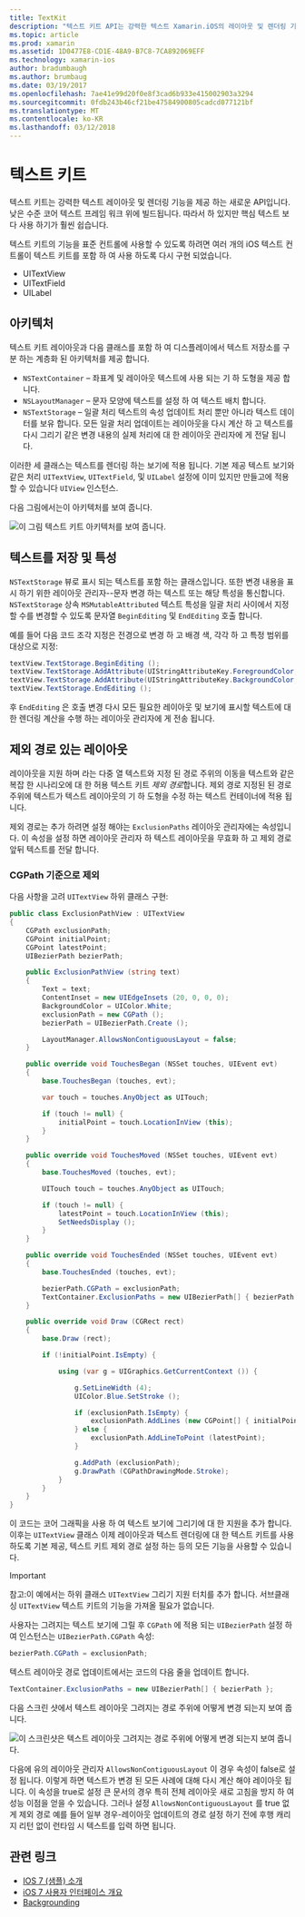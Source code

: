 ```yaml
---
title: TextKit
description: "텍스트 키트 API는 강력한 텍스트 Xamarin.iOS의 레이아웃 및 렌더링 기능을 제공합니다."
ms.topic: article
ms.prod: xamarin
ms.assetid: 1D0477E8-CD1E-48A9-B7C8-7CA892069EFF
ms.technology: xamarin-ios
author: bradumbaugh
ms.author: brumbaug
ms.date: 03/19/2017
ms.openlocfilehash: 7ae41e99d20f0e8f3cad6b933e415002903a3294
ms.sourcegitcommit: 0fdb243b46cf21be47584900805cadcd077121bf
ms.translationtype: MT
ms.contentlocale: ko-KR
ms.lasthandoff: 03/12/2018
---
```

# <a name="text-kit"></a>텍스트 키트

텍스트 키트는 강력한 텍스트 레이아웃 및 렌더링 기능을 제공 하는 새로운 API입니다. 낮은 수준 코어 텍스트 프레임 워크 위에 빌드됩니다. 따라서 하 있지만 핵심 텍스트 보다 사용 하기가 훨씬 쉽습니다.

텍스트 키트의 기능을 표준 컨트롤에 사용할 수 있도록 하려면 여러 개의 iOS 텍스트 컨트롤이 텍스트 키트를 포함 하 여 사용 하도록 다시 구현 되었습니다.

-  UITextView
-  UITextField
-  UILabel


## <a name="architecture"></a>아키텍처

텍스트 키트 레이아웃과 다음 클래스를 포함 하 여 디스플레이에서 텍스트 저장소를 구분 하는 계층화 된 아키텍처를 제공 합니다.

-  `NSTextContainer` – 좌표계 및 레이아웃 텍스트에 사용 되는 기 하 도형을 제공 합니다.
-  `NSLayoutManager` – 문자 모양에 텍스트를 설정 하 여 텍스트 배치 합니다. 
-  `NSTextStorage` – 일괄 처리 텍스트의 속성 업데이트 처리 뿐만 아니라 텍스트 데이터를 보유 합니다. 모든 일괄 처리 업데이트는 레이아웃을 다시 계산 하 고 텍스트를 다시 그리기 같은 변경 내용의 실제 처리에 대 한 레이아웃 관리자에 게 전달 됩니다.


이러한 세 클래스는 텍스트를 렌더링 하는 보기에 적용 됩니다. 기본 제공 텍스트 보기와 같은 처리 `UITextView`, `UITextField`, 및 `UILabel` 설정에 이미 있지만 만들고에 적용할 수 있습니다 `UIView` 인스턴스.

다음 그림에서는이 아키텍처를 보여 줍니다.

 ![](textkit-images/textkitarch.png "이 그림 텍스트 키트 아키텍처를 보여 줍니다.")

## <a name="text-storage-and-attributes"></a>텍스트를 저장 및 특성

`NSTextStorage` 뷰로 표시 되는 텍스트를 포함 하는 클래스입니다. 또한 변경 내용을 표시 하기 위한 레이아웃 관리자--문자 변경 하는 텍스트 또는 해당 특성을 통신합니다. `NSTextStorage` 상속 `MSMutableAttributed` 텍스트 특성을 일괄 처리 사이에서 지정할 수를 변경할 수 있도록 문자열 `BeginEditing` 및 `EndEditing` 호출 합니다.

예를 들어 다음 코드 조각 지정은 전경으로 변경 하 고 배경 색, 각각 하 고 특정 범위를 대상으로 지정:

```csharp
textView.TextStorage.BeginEditing ();
textView.TextStorage.AddAttribute(UIStringAttributeKey.ForegroundColor, UIColor.Green, new NSRange(200, 400));
textView.TextStorage.AddAttribute(UIStringAttributeKey.BackgroundColor, UIColor.Black, new NSRange(210, 300));
textView.TextStorage.EndEditing ();
```

후 `EndEditing` 은 호출 변경 다시 모든 필요한 레이아웃 및 보기에 표시할 텍스트에 대 한 렌더링 계산을 수행 하는 레이아웃 관리자에 게 전송 됩니다.

## <a name="layout-with-exclusion-path"></a>제외 경로 있는 레이아웃

레이아웃을 지원 하며 라는 다중 열 텍스트와 지정 된 경로 주위의 이동을 텍스트와 같은 복잡 한 시나리오에 대 한 허용 텍스트 키트 *제외 경로*합니다. 제외 경로 지정된 된 경로 주위에 텍스트가 텍스트 레이아웃의 기 하 도형을 수정 하는 텍스트 컨테이너에 적용 됩니다.

제외 경로는 추가 하려면 설정 해야는 `ExclusionPaths` 레이아웃 관리자에는 속성입니다. 이 속성을 설정 하면 레이아웃 관리자 하 텍스트 레이아웃을 무효화 하 고 제외 경로 앞뒤 텍스트를 전달 합니다.

### <a name="exclusion-based-on-a-cgpath"></a>CGPath 기준으로 제외

다음 사항을 고려 `UITextView` 하위 클래스 구현:

```csharp
public class ExclusionPathView : UITextView
{
    CGPath exclusionPath;
    CGPoint initialPoint;
    CGPoint latestPoint;
    UIBezierPath bezierPath;

    public ExclusionPathView (string text)
    {
        Text = text;
        ContentInset = new UIEdgeInsets (20, 0, 0, 0);
        BackgroundColor = UIColor.White;
        exclusionPath = new CGPath ();
        bezierPath = UIBezierPath.Create ();

        LayoutManager.AllowsNonContiguousLayout = false;
    }

    public override void TouchesBegan (NSSet touches, UIEvent evt)
    {
        base.TouchesBegan (touches, evt);

        var touch = touches.AnyObject as UITouch;

        if (touch != null) {
            initialPoint = touch.LocationInView (this);
        }
    }

    public override void TouchesMoved (NSSet touches, UIEvent evt)
    {
        base.TouchesMoved (touches, evt);

        UITouch touch = touches.AnyObject as UITouch;

        if (touch != null) {
            latestPoint = touch.LocationInView (this);
            SetNeedsDisplay ();
        }
    }

    public override void TouchesEnded (NSSet touches, UIEvent evt)
    {
        base.TouchesEnded (touches, evt);

        bezierPath.CGPath = exclusionPath;
        TextContainer.ExclusionPaths = new UIBezierPath[] { bezierPath };
    }

    public override void Draw (CGRect rect)
    {
        base.Draw (rect);

        if (!initialPoint.IsEmpty) {

            using (var g = UIGraphics.GetCurrentContext ()) {

                g.SetLineWidth (4);
                UIColor.Blue.SetStroke ();

                if (exclusionPath.IsEmpty) {
                    exclusionPath.AddLines (new CGPoint[] { initialPoint, latestPoint });
                } else {
                    exclusionPath.AddLineToPoint (latestPoint);
                }

                g.AddPath (exclusionPath);
                g.DrawPath (CGPathDrawingMode.Stroke);
            }
        }
    }
}
```

이 코드는 코어 그래픽을 사용 하 여 텍스트 보기에 그리기에 대 한 지원을 추가 합니다. 이후는 `UITextView` 클래스 이제 레이아웃과 텍스트 렌더링에 대 한 텍스트 키트를 사용 하도록 기본 제공, 텍스트 키트 제외 경로 설정 하는 등의 모든 기능을 사용할 수 있습니다.

> [!IMPORTANT]
>   참고:이 예에서는 하위 클래스 `UITextView` 그리기 지원 터치를 추가 합니다. 서브클래싱 `UITextView` 텍스트 키트의 기능을 가져올 필요가 없습니다.



사용자는 그려지는 텍스트 보기에 그릴 후 `CGPath` 에 적용 되는 `UIBezierPath` 설정 하 여 인스턴스는 `UIBezierPath.CGPath` 속성:

```csharp
bezierPath.CGPath = exclusionPath;
```

텍스트 레이아웃 경로 업데이트에서는 코드의 다음 줄을 업데이트 합니다.

```csharp
TextContainer.ExclusionPaths = new UIBezierPath[] { bezierPath };
```

다음 스크린 샷에서 텍스트 레이아웃 그려지는 경로 주위에 어떻게 변경 되는지 보여 줍니다.

<!-- ![](textkit-images/exclusionpath1.png "This screenshot illustrates how the text layout changes to flow around the drawn path")--> 
![](textkit-images/exclusionpath2.png "이 스크린샷은 텍스트 레이아웃 그려지는 경로 주위에 어떻게 변경 되는지 보여 줍니다.")

다음에 유의 레이아웃 관리자 `AllowsNonContiguousLayout` 이 경우 속성이 false로 설정 됩니다. 이렇게 하면 텍스트가 변경 된 모든 사례에 대해 다시 계산 해야 레이아웃 됩니다. 이 속성을 true로 설정 큰 문서의 경우 특히 전체 레이아웃 새로 고침을 방지 하 여 성능 이점을 얻을 수 있습니다. 그러나 설정 `AllowsNonContiguousLayout` 를 true 없게 제외 경로 예를 들어 일부 경우-레이아웃 업데이트의 경로 설정 하기 전에 후행 캐리지 리턴 없이 런타임 시 텍스트를 입력 하면 됩니다.


## <a name="related-links"></a>관련 링크

- [IOS 7 (샘플) 소개](https://developer.xamarin.com/samples/monotouch/IntroToiOS7)
- [iOS 7 사용자 인터페이스 개요](~/ios/platform/introduction-to-ios7/ios7-ui.md)
- [Backgrounding](~/ios/app-fundamentals/backgrounding/index.md)
